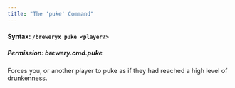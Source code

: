 ```yaml
---
title: "The 'puke' Command"
---
```


#### Syntax: `/breweryx puke <player?>`

##### Permission: brewery.cmd.puke

Forces you, or another player to puke as if they had reached a high level of drunkenness.
